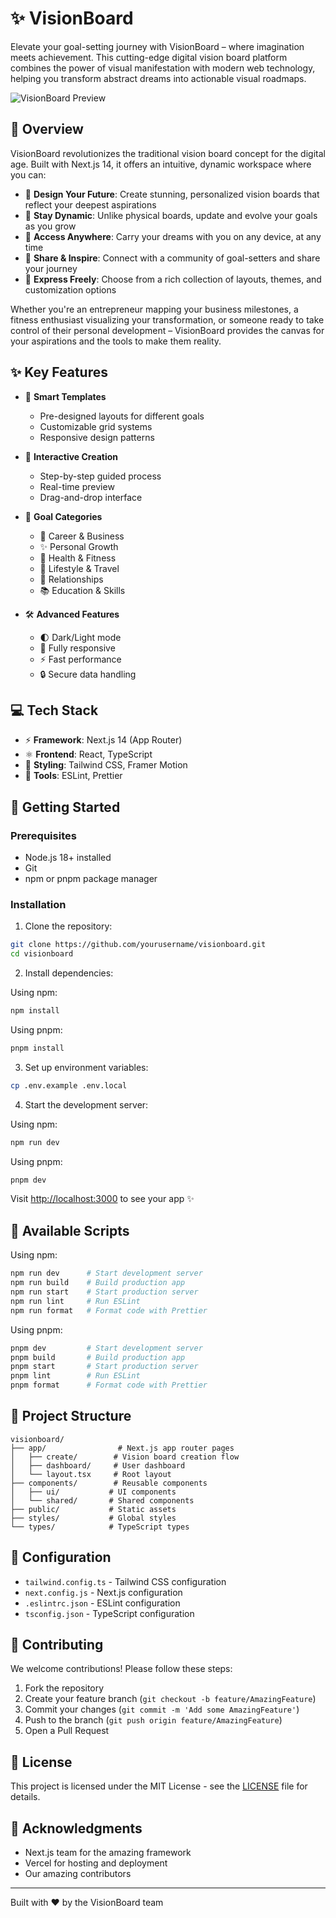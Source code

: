 # ✨ VisionBoard

Elevate your goal-setting journey with VisionBoard – where imagination meets achievement. This cutting-edge digital vision board platform combines the power of visual manifestation with modern web technology, helping you transform abstract dreams into actionable visual roadmaps.

![VisionBoard Preview](public/preview.png)

## 🌟 Overview

VisionBoard revolutionizes the traditional vision board concept for the digital age. Built with Next.js 14, it offers an intuitive, dynamic workspace where you can:

- 🎯 **Design Your Future**: Create stunning, personalized vision boards that reflect your deepest aspirations
- 🔄 **Stay Dynamic**: Unlike physical boards, update and evolve your goals as you grow
- 📱 **Access Anywhere**: Carry your dreams with you on any device, at any time
- 🤝 **Share & Inspire**: Connect with a community of goal-setters and share your journey
- 🎨 **Express Freely**: Choose from a rich collection of layouts, themes, and customization options

Whether you're an entrepreneur mapping your business milestones, a fitness enthusiast visualizing your transformation, or someone ready to take control of their personal development – VisionBoard provides the canvas for your aspirations and the tools to make them reality.

## ✨ Key Features

- 🎨 **Smart Templates**
  - Pre-designed layouts for different goals
  - Customizable grid systems
  - Responsive design patterns

- 🔮 **Interactive Creation**
  - Step-by-step guided process
  - Real-time preview
  - Drag-and-drop interface

- 🎯 **Goal Categories**
  - 💼 Career & Business
  - ✨ Personal Growth
  - 💪 Health & Fitness
  - 🌈 Lifestyle & Travel
  - 💖 Relationships
  - 📚 Education & Skills

- 🛠️ **Advanced Features**
  - 🌓 Dark/Light mode
  - 📱 Fully responsive
  - ⚡ Fast performance
  - 🔒 Secure data handling

## 💻 Tech Stack

- ⚡ **Framework**: Next.js 14 (App Router)
- ⚛️ **Frontend**: React, TypeScript
- 🎨 **Styling**: Tailwind CSS, Framer Motion
- 🔧 **Tools**: ESLint, Prettier

## 🚀 Getting Started

### Prerequisites

- Node.js 18+ installed
- Git
- npm or pnpm package manager

### Installation

1. Clone the repository:
```bash
git clone https://github.com/yourusername/visionboard.git
cd visionboard
```

2. Install dependencies:

Using npm:
```bash
npm install
```

Using pnpm:
```bash
pnpm install
```

3. Set up environment variables:
```bash
cp .env.example .env.local
```

4. Start the development server:

Using npm:
```bash
npm run dev
```

Using pnpm:
```bash
pnpm dev
```

Visit [http://localhost:3000](http://localhost:3000) to see your app ✨

## 📜 Available Scripts

Using npm:
```bash
npm run dev      # Start development server
npm run build    # Build production app
npm run start    # Start production server
npm run lint     # Run ESLint
npm run format   # Format code with Prettier
```

Using pnpm:
```bash
pnpm dev         # Start development server
pnpm build       # Build production app
pnpm start       # Start production server
pnpm lint        # Run ESLint
pnpm format      # Format code with Prettier
```

## 📁 Project Structure

```
visionboard/
├── app/                # Next.js app router pages
│   ├── create/        # Vision board creation flow
│   ├── dashboard/     # User dashboard
│   └── layout.tsx     # Root layout
├── components/        # Reusable components
│   ├── ui/           # UI components
│   └── shared/       # Shared components
├── public/           # Static assets
├── styles/           # Global styles
└── types/            # TypeScript types
```

## 🔧 Configuration

- `tailwind.config.ts` - Tailwind CSS configuration
- `next.config.js` - Next.js configuration
- `.eslintrc.json` - ESLint configuration
- `tsconfig.json` - TypeScript configuration

## 🤝 Contributing

We welcome contributions! Please follow these steps:

1. Fork the repository
2. Create your feature branch (`git checkout -b feature/AmazingFeature`)
3. Commit your changes (`git commit -m 'Add some AmazingFeature'`)
4. Push to the branch (`git push origin feature/AmazingFeature`)
5. Open a Pull Request

## 📝 License

This project is licensed under the MIT License - see the [LICENSE](LICENSE) file for details.

## 🙏 Acknowledgments

- Next.js team for the amazing framework
- Vercel for hosting and deployment
- Our amazing contributors

---

Built with ❤️ by the VisionBoard team

